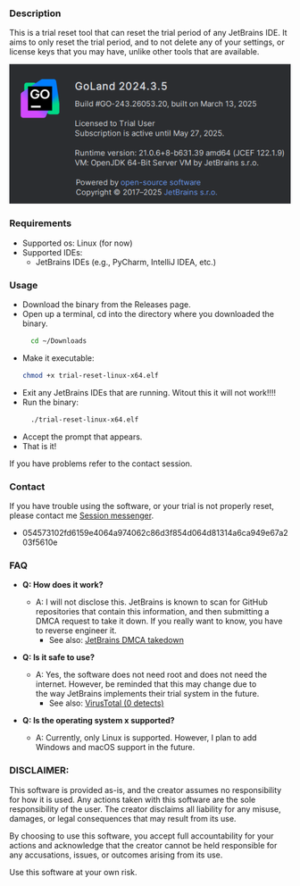 ### Description
This is a trial reset tool that can reset the trial period of any JetBrains IDE. It aims to only reset the trial period,
and to not delete any of your settings, or license keys that you may have, unlike other tools that are available.

![Alt Text](screen1.png)


### Requirements
- Supported os: Linux (for now)
- Supported IDEs:
  - JetBrains IDEs (e.g., PyCharm, IntelliJ IDEA, etc.)

### Usage
- Download the binary from the Releases page.
- Open up a terminal, cd into the directory where you downloaded the binary.
  ```bash
    cd ~/Downloads
  ```
- Make it executable:
  ```bash
  chmod +x trial-reset-linux-x64.elf
  ```
- Exit any JetBrains IDEs that are running. Witout this it will not work!!!!
- Run the binary:
  ```bash
    ./trial-reset-linux-x64.elf
    ```
- Accept the prompt that appears.
- That is it!

If you have problems refer to the contact session.

### Contact
If you have trouble using the software, or your trial is not properly reset, please contact me [Session messenger](https://getsession.org/download).
- 054573102fd6159e4064a974062c86d3f854d064d81314a6ca949e67a203f5610e

### FAQ
- **Q: How does it work?**
  - A: I will not disclose this. JetBrains is known to scan for GitHub repositories that contain this information,
    and then submitting a DMCA request to take it down. If you really want to know, you have to reverse engineer it.
    - See also: [JetBrains DMCA takedown](https://github.com/github/dmca/blob/master/2022/04/2022-04-13-jetbrains.md)

- **Q: Is it safe to use?**
  - A: Yes, the software does not need root and does not need the internet. However, be reminded that this may change due to  
    the way JetBrains implements their trial system in the future.
    - See also: [VirusTotal (0 detects)](https://www.virustotal.com/gui/file/3908999dac8596e4793e72c18b4e102e40f787c4cd17987ac81087dab1bb57f4?nocache=1)

- **Q: Is the operating system x supported?**
  - A: Currently, only Linux is supported. However, I plan to add Windows and macOS support in the future.
   
### DISCLAIMER:

This software is provided as-is, and the creator assumes no responsibility for how it is used.
Any actions taken with this software are the sole responsibility of the user.
The creator disclaims all liability for any misuse, damages, or legal consequences that may result from its use.

By choosing to use this software, you accept full accountability for your actions and acknowledge that the creator
cannot be held responsible for any accusations, issues, or outcomes arising from its use.

Use this software at your own risk.
